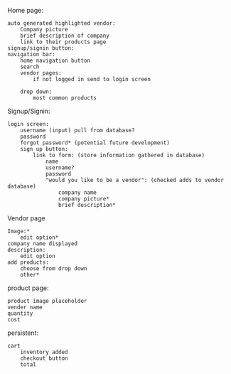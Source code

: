 Home page:

	auto generated highlighted vendor:
		Company picture
		brief description of company
		link to their products page
	signup/signin button:
	navigation bar:
        home navigation button
		search
		vendor pages:
			if not logged in send to login screen
		
		drop down:
			most common products

Signup/Signin:
	
	login screen:
		username (input) pull from database?
		password
		forgot password* (potential future development)
		sign up button:
			link to form: (store information gathered in database)
				name 
				username?
				password
				"would you like to be a vendor": (checked adds to vendor database)
					company name
					company picture*
					brief description*
Vendor page
	
	Image:*
		edit option*
	company name displayed
	description:
		edit option
	add products:
		choose from drop down
		other* 

product page:
	
	product image placeholder
	vender name
	quantity
	cost
	
persistent:

	cart
		inventory added
		checkout button
		total